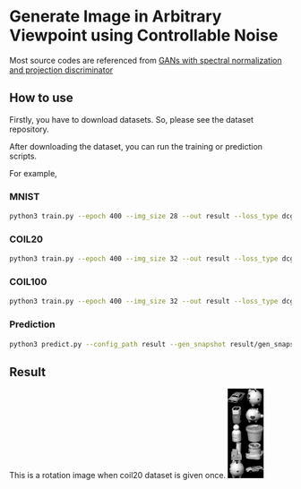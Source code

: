 # Generate Image in Arbitrary Viewpoint using Controllable Noise

Most source codes are referenced from [GANs with spectral normalization and projection discriminator](https://github.com/pfnet-research/sngan_projection)

## How to use
Firstly, you have to download datasets.
So, please see the dataset repository.

After downloading the dataset, you can run the training or prediction scripts.

For example, 
### MNIST
```sh
python3 train.py --epoch 400 --img_size 28 --out result --loss_type dcgan --dataset mnist
```

### COIL20
```sh
python3 train.py --epoch 400 --img_size 32 --out result --loss_type dcgan --dataset coil20
```

### COIL100
```sh
python3 train.py --epoch 400 --img_size 32 --out result --loss_type dcgan --dataset coil100
```

### Prediction
```sh
python3 predict.py --config_path result --gen_snapshot result/gen_snapshot --dis_snapshot result/dis_snapshot
```

## Result

This is a rotation image when coil20 dataset is given once.
![COIL20 result](https://github.com/tatsukawa/GAN_arbitrary_viewpoint/blob/master/images/rot.gif)
